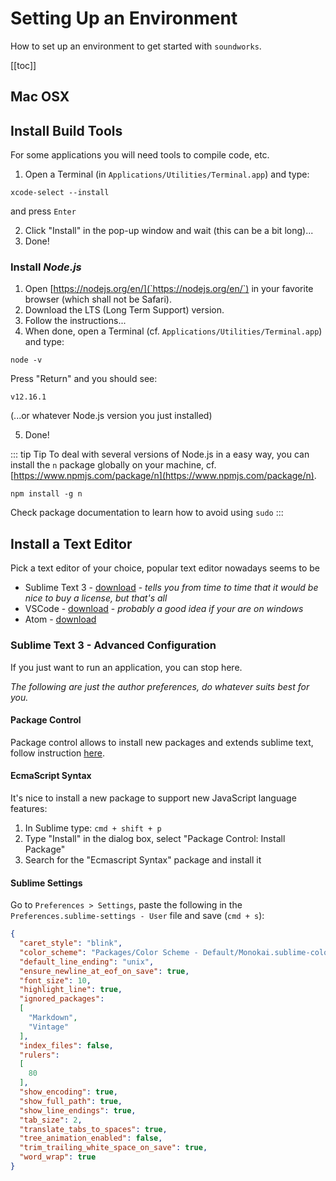 # Setting Up an Environment

How to set up an environment to get started with `soundworks`.

[[toc]]

## Mac OSX

## Install Build Tools

For some applications you will need tools to compile code, etc.

1. Open a Terminal (in `Applications/Utilities/Terminal.app`) and type:

```
xcode-select --install
```

and press `Enter`

2. Click "Install" in the pop-up window and wait (this can be a bit long)...
3. Done!

### Install _Node.js_

1. Open [https://nodejs.org/en/](`https://nodejs.org/en/`) in your favorite browser (which shall not be Safari).
2. Download the LTS (Long Term Support) version.
3. Follow the instructions...
4. When done, open a Terminal (cf. `Applications/Utilities/Terminal.app`) and type:

```
node -v
```

Press "Return" and you should see:

```
v12.16.1
```

(...or whatever Node.js version you just installed)

5. Done!

::: tip Tip
To deal with several versions of Node.js in a easy way, you can install the `n` package globally on your machine, cf. [https://www.npmjs.com/package/n](https://www.npmjs.com/package/n).

```
npm install -g n
```

Check package documentation to learn how to avoid using `sudo`
:::

## Install a Text Editor

Pick a text editor of your choice, popular text editor nowadays seems to be
- Sublime Text 3 - [download](https://sublimetext.com/3) - _tells you from time to time that it would be nice to buy a license, but that's all_
- VSCode - [download](https://code.visualstudio.com/) - _probably a good idea if your are on windows_
- Atom - [download](https://atom.io/)

### Sublime Text 3 - Advanced Configuration

If you just want to run an application, you can stop here.

_The following are just the author preferences, do whatever suits best for you._

#### Package Control

Package control allows to install new packages and extends sublime text,
follow instruction [here](https://packagecontrol.io/installation).

#### EcmaScript Syntax

It's nice to install a new package to support new JavaScript language features:

1. In Sublime type: `cmd + shift + p`
2. Type "Install" in the dialog box, select "Package Control: Install Package"
3. Search for the "Ecmascript Syntax" package and install it

#### Sublime Settings

Go to `Preferences > Settings`, paste the following in the `Preferences.sublime-settings - User` file and save (`cmd + s`):

```json
{
  "caret_style": "blink",
  "color_scheme": "Packages/Color Scheme - Default/Monokai.sublime-color-scheme",
  "default_line_ending": "unix",
  "ensure_newline_at_eof_on_save": true,
  "font_size": 10,
  "highlight_line": true,
  "ignored_packages":
  [
    "Markdown",
    "Vintage"
  ],
  "index_files": false,
  "rulers":
  [
    80
  ],
  "show_encoding": true,
  "show_full_path": true,
  "show_line_endings": true,
  "tab_size": 2,
  "translate_tabs_to_spaces": true,
  "tree_animation_enabled": false,
  "trim_trailing_white_space_on_save": true,
  "word_wrap": true
}
```

